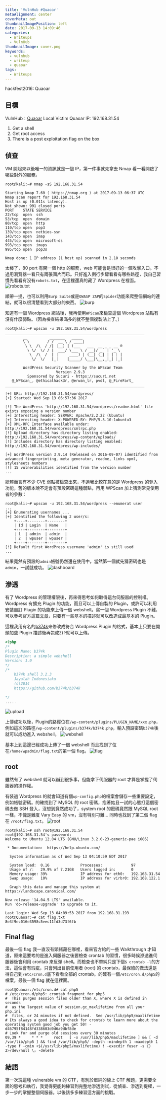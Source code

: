 ```yaml
---
title: 'VulnHub #Quaoar'
metaAlignment: center
coverMeta: out
thumbnailImagePosition: left
date: 2017-09-13 14:09:46
categories:
  - Writeups
  - VulnHub
thumbnailImage: cover.png
keywords:
  - vulnhub
  - writeup
  - quaoar
tags:
  - Writeups
---
```

hackfest2016: Quaoar
<!-- more -->
## 目標
VulnHub：[Quaoar](https://www.vulnhub.com/entry/hackfest2016-quaoar,180/)
Local Victim Quaoar IP: 192.168.31.54
1. Get a shell
2. Get root access
3. There is a post exploitation flag on the box

## 偵查
VM 開起來以後唯一的資訊就是一個 IP，第一件事就先拿去 Nmap 看一看開啟了哪些對外的服務。
```
root@kali:~# nmap -sS 192.168.31.54

Starting Nmap 7.60 ( https://nmap.org ) at 2017-09-13 06:37 UTC
Nmap scan report for 192.168.31.54
Host is up (0.011s latency).
Not shown: 991 closed ports
PORT    STATE SERVICE
22/tcp  open  ssh
53/tcp  open  domain
80/tcp  open  http
110/tcp open  pop3
139/tcp open  netbios-ssn
143/tcp open  imap
445/tcp open  microsoft-ds
993/tcp open  imaps
995/tcp open  pop3s

Nmap done: 1 IP address (1 host up) scanned in 2.18 seconds
```

太棒了，80 port 有開一個 http 的服務，web 可能會是很好的一個攻擊入口。不過用瀏覽器一看只有兩張圖片而已。只好進入例行步驟看看有哪些路徑，我自己習慣先看看有沒有`robots.txt`，在這裡還真的藏了 Wordpress 在裡面。
![robots.txt](robots.png)

順帶一提，也可以利用`Burp Suite`或是`OWASP ZAP`的`Spider`功能來爬整個網站的連結，就可以很清楚看到大部分的東西。
![burp](burp.png)

知道有一個 Wordpress 網站後，我再使用`WPScan`來檢查這個 Wordpress 站點有沒有什麼弱點。（因為檢查結果滿多的就不整個複製貼上了。）
```
root@kali:~# wpscan -u 192.168.31.54/wordpress
_______________________________________________________________
        __          _______   _____
        \ \        / /  __ \ / ____|
         \ \  /\  / /| |__) | (___   ___  __ _ _ __ ®
          \ \/  \/ / |  ___/ \___ \ / __|/ _` | '_ \
           \  /\  /  | |     ____) | (__| (_| | | | |
            \/  \/   |_|    |_____/ \___|\__,_|_| |_|

        WordPress Security Scanner by the WPScan Team
                       Version 2.9.3
          Sponsored by Sucuri - https://sucuri.net
   @_WPScan_, @ethicalhack3r, @erwan_lr, pvdl, @_FireFart_
_______________________________________________________________

[+] URL: http://192.168.31.54/wordpress/
[+] Started: Wed Sep 13 06:57:36 2017

[!] The WordPress 'http://192.168.31.54/wordpress/readme.html' file exists exposing a version number
[+] Interesting header: SERVER: Apache/2.2.22 (Ubuntu)
[+] Interesting header: X-POWERED-BY: PHP/5.3.10-1ubuntu3
[+] XML-RPC Interface available under: http://192.168.31.54/wordpress/xmlrpc.php
[!] Upload directory has directory listing enabled: http://192.168.31.54/wordpress/wp-content/uploads/
[!] Includes directory has directory listing enabled: http://192.168.31.54/wordpress/wp-includes/

[+] WordPress version 3.9.14 (Released on 2016-09-07) identified from advanced fingerprinting, meta generator, readme, links opml, stylesheets numbers
[!] 15 vulnerabilities identified from the version number
...
```

總體而言有不少 CVE 弱點被檢查出來，不過我比較在意的是 Wordpress 的登入功能，舊的版本說不定會有預設密碼這種弱點，再用 WPScan 加上猜測常見使用者的參數：
```
root@kali:~# wpscan -u 192.168.31.54/wordpress --enumerat user
...
[+] Enumerating usernames ...
[+] Identified the following 2 user/s:
    +----+--------+--------+
    | Id | Login  | Name   |
    +----+--------+--------+
    | 1  | admin  | admin  |
    | 2  | wpuser | wpuser |
    +----+--------+--------+
[!] Default first WordPress username 'admin' is still used
...
```
結果竟然有預設的`admin`帳號仍然還在使用中，當然第一個就先猜密碼也是`admin`，一試就成功。
![dashboard](dashboard.png)

## 滲透
有了 Wordpress 的管理權限後，再來得思考如何取得這台伺服器的控制權。Wordpress 有擴充 Plugin 的功能，而且可以上傳自製的 Plugin，或許可以利用安裝自訂 Plugin 的功能來上傳一個 webshell。寫一個 Wordpress Plugin 不難，可以參考官方這篇[文章](https://codex.wordpress.org/Writing_a_Plugin)，只要有一些基本的描述就可以改造成最基本的 Plugin。

這裡我用有名的[b374k](https://github.com/b374k/b374k)來修改成符合 Wordpress Plugin 的格式，基本上只要在開頭加些 Plugin 描述後再包成`ZIP`就可以上傳。
```php
<?php
/*
Plugin Name: b374k
Description: a simple webshell
Version: 1.0
*/
/*
	b374k shell 3.2.3
	Jayalah Indonesiaku
	(c)2014
	https://github.com/b374k/b374k

*/
.....
```
![upload](upload.png)

上傳成功以後，Plugin的路徑位在`/wp-content/plugins/PLUGIN_NAME/xxx.php`，例如這次的路徑`/wp-content/plugins/b374k/b374k.php`，輸入預設密碼`b374k`後就可以成功進入 webshell。
![webshell](webshell.png)

基本上到這邊已經成功上傳了一個 webshell 而且找到了位在`/home/wpadmin/flag.txt`的第一個 flag。
![flag](flag.png)

## root
雖然有了 webshell 就可以辦到很多事，但能拿下伺服器的 root 才算是掌握了伺服器的操作權。

有裝過 Wordpress 的就會知道有個`wp-config.php`的檔案會儲存一些重要設定，例如帳號密碼。的確找到了 MySQL 的 root 密碼，抱著姑且一試的心態打這個密碼去做 SSH 登入，沒想到竟然成功了，system root 的密碼竟然跟 MySQL root 一樣，不愧是難度 Vary Easy 的 vm，沒有特別刁難... 同時也找到了第二個 flag 在 `/root/flag.txt`。
![root](root.png)

```
root@kali:~# ssh root@192.168.31.54
root@192.168.31.54's password:
Welcome to Ubuntu 12.04 LTS (GNU/Linux 3.2.0-23-generic-pae i686)

 * Documentation:  https://help.ubuntu.com/

  System information as of Wed Sep 13 04:10:59 EDT 2017

  System load:  0.16              Processes:             97
  Usage of /:   29.9% of 7.21GB   Users logged in:       0
  Memory usage: 39%               IP address for eth0:   192.168.31.54
  Swap usage:   10%               IP address for virbr0: 192.168.122.1

  Graph this data and manage this system at https://landscape.canonical.com/

New release '14.04.5 LTS' available.
Run 'do-release-upgrade' to upgrade to it.

Last login: Wed Sep 13 04:09:53 2017 from 192.168.31.193
root@Quaoar:~# cat flag.txt
8e3f9ec016e3598c5eec11fd3d73f6fb
```

## Final flag
最後一個 flag 我一直沒有頭緒藏在哪裡，看來官方給的一些 Walkthrough 才知道，原來這要考的是進入伺服器之後要檢查 crontab 的習慣，很多時候滲透進伺服器後會利用 crontab 來反彈 shell。而檢查也不單純只是下個`$ crontab -l`的方法，這個會有瑕疵，只會列出目前使用者 (root) 的 crontab，最保險的做法還是得自己到`/etc/cron.d`底下看看全部的 crontab。的確有一個`/etc/cron.d/php5`的檔案，最後一個 flag 就在這裡面。
```
root@Quaoar:/etc/cron.d# cat php5
# /etc/cron.d/php5: crontab fragment for php5
#  This purges session files older than X, where X is defined in seconds
#  as the largest value of session.gc_maxlifetime from all your php.ini
#  files, or 24 minutes if not defined.  See /usr/lib/php5/maxlifetime
# Its always a good idea to check for crontab to learn more about the operating system good job you get 50! - d46795f84148fd338603d0d6a9dbf8de
# Look for and purge old sessions every 30 minutes
09,39 *     * * *     root   [ -x /usr/lib/php5/maxlifetime ] && [ -d /var/lib/php5 ] && find /var/lib/php5/ -depth -mindepth 1 -maxdepth 1 -type f -cmin +$(/usr/lib/php5/maxlifetime) ! -execdir fuser -s {} 2>/dev/null \; -delete
```

## 結語
第一次玩這種 vulnerable vm 的 CTF，有別於單純的線上 CTF 解題，更需要全面的思考和執行，我覺得更能夠練習到完整地滲透測試，從偵查、滲透到提權，一步一步的掌握整個伺服器。以後該多多練習這方面的挑戰。